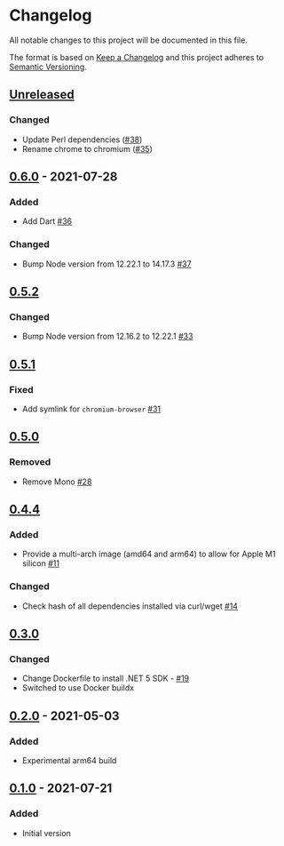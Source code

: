 # Changelog

All notable changes to this project will be documented in this file.

The format is based on [Keep a Changelog](https://keepachangelog.com/en/1.0.0/)
and this project adheres to [Semantic Versioning](https://semver.org/spec/v2.0.0.html).

## [Unreleased]
### Changed
- Update Perl dependencies ([#38](https://github.com/cucumber/build/pull/38))
- Rename chrome to chromium ([#35](https://github.com/cucumber/build/pull/35))

## [0.6.0] - 2021-07-28
### Added
- Add Dart [#36](https://github.com/cucumber/build/pull/36)

### Changed
- Bump Node version from 12.22.1 to 14.17.3 [#37](https://github.com/cucumber/build/pull/37)

## [0.5.2]
### Changed
- Bump Node version from 12.16.2 to 12.22.1 [#33](https://github.com/cucumber/build/pull/33)

## [0.5.1]
### Fixed
- Add symlink for `chromium-browser` [#31](https://github.com/cucumber/cucumber-build/pull/31)

## [0.5.0]
### Removed
- Remove Mono [#28](https://github.com/cucumber/cucumber-build/pull/28)

## [0.4.4]
### Added
- Provide a multi-arch image (amd64 and arm64) to allow for Apple M1 silicon [#11](https://github.com/cucumber/cucumber-build/issues/11)

### Changed
- Check hash of all dependencies installed via curl/wget [#14](https://github.com/cucumber/cucumber-build/issues/14)

## [0.3.0]
### Changed
- Change Dockerfile to install .NET 5 SDK - [#19](https://github.com/cucumber/cucumber-build/pull/19)
- Switched to use Docker buildx

## [0.2.0] - 2021-05-03
### Added
- Experimental arm64 build

## [0.1.0] - 2021-07-21
### Added
- Initial version

[Unreleased]: https://github.com/cucumber/build/compare/v0.6.0...HEAD
[0.6.0]: https://github.com/cucumber/build/compare/v0.5.2...v0.6.0
[0.5.2]: https://github.com/cucumber/build/compare/v0.5.1...v0.5.2
[0.5.1]: https://github.com/cucumber/build/compare/v0.5.0...v0.5.1
[0.5.0]: https://github.com/cucumber/build/compare/v0.4.4...v0.5.0
[0.4.4]: https://github.com/cucumber/build/compare/v0.3.0...v0.4.4
[0.3.0]: https://github.com/cucumber/build/compare/v0.2.0...v0.3.0
[0.2.0]: https://github.com/cucumber/build/compare/v0.1.0...v0.2.0
[0.1.0]: https://github.com/cucumber/build/compare/8680f...v0.1.0
